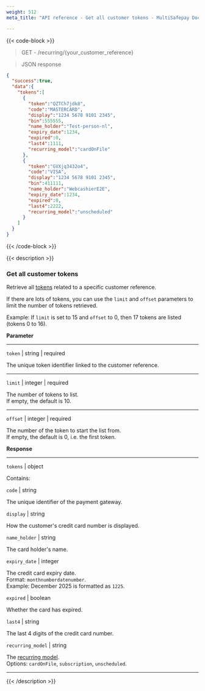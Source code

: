```yaml
---
weight: 512
meta_title: "API reference - Get all customer tokens - MultiSafepay Docs"

---
```


{{< code-block >}}

> GET - /recurring/{your_customer_reference}

> JSON response

```json
{
  "success":true,
  "data":{
    "tokens":[
      {
        "token":"QZTCh7jdk8",
        "code":"MASTERCARD",
        "display":"1234 5678 9101 2345",
        "bin":555555,
        "name_holder":"Test-person-nl",
        "expiry_date":1234,
        "expired":0,
        "last4":1111,
        "recurring_model":"cardOnFile"
      },
      {
        "token":"GVXjq3432o4",
        "code":"VISA",
        "display":"1234 5678 9101 2345",
        "bin":411111,
        "name_holder":"WebcashierE2E",
        "expiry_date":1234,
        "expired":0,
        "last4":2222,
        "recurring_model":"unscheduled"
      }
    ]
  }
}
```

{{< /code-block >}}

{{< description >}}

### Get all customer tokens

Retrieve all [tokens](/features/recurring-payments) related to a specific customer reference.

If there are lots of tokens, you can use the `limit` and `offset` parameters to limit the number of tokens retrieved.

Example: If `limit` is set to 15 and `offset` to 0, then 17 tokens are listed (tokens 0 to 16).

**Parameter**

----------------
`token` | string | required

The unique token identifier linked to the customer reference.  

----------------
`limit` | integer | required

The number of tokens to list.  
If empty, the default is 10.

----------------
`offset` | integer | required

The number of the token to start the list from.  
If empty, the default is 0, i.e. the first token.

**Response**

----------------
`tokens` | object

Contains:  

`code` | string 

The unique identifier of the payment gateway.

`display` | string 

How the customer's credit card number is displayed.

`name_holder` | string 

The card holder's name. 

`expiry_date` | integer 

The credit card expiry date.  
Format: `monthnumberdatenumber`.  
Example: December 2025 is formatted as `1225`.

`expired` | boolean 

Whether the card has expired.

`last4` | string 

The last 4 digits of the credit card number.

`recurring_model` | string 

The [recurring model](/features/recurring-payments/#recurring-models).  
Options: `cardOnFile`, `subscription`, `unscheduled`.  

----------------

{{< /description >}}